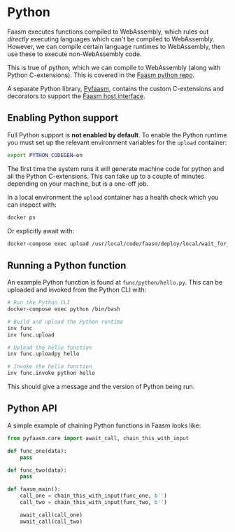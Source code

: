 # Python

Faasm executes functions compiled to WebAssembly, which rules out _directly_
executing languages which can't be compiled to WebAssembly. However, we can
compile certain language runtimes to WebAssembly, then use these to execute
non-WebAssembly code.

This is true of python, which we can compile to WebAssembly (along with Python
C-extensions). This is covered in the [Faasm python
repo](https://github.com/faasm/python).

A separate Python library, [Pyfaasm](https://github.com/faasm/pyfaasm),
contains the custom C-extensions and decorators to support the [Faasm host
interface](host_interface.md).

## Enabling Python support

Full Python support is **not enabled by default**. To enable the Python runtime
you must set up the relevant environment variables for the `upload` container:

```bash
export PYTHON_CODEGEN=on
```

The first time the system runs it will generate machine code for python and all
the Python C-extensions. This can take up to a couple of minutes depending on
your machine, but is a one-off job.

In a local environment the `upload` container has a health check which you can
inspect with:

```bash
docker ps
```

Or explicitly await with:

```bash
docker-compose exec upload /usr/local/code/faasm/deploy/local/wait_for_upload.sh localhost 8002
```

## Running a Python function

An example Python function is found at `func/python/hello.py`. This can be
uploaded and invoked from the Python CLI with:

```bash
# Run the Python CLI
docker-compose exec python /bin/bash

# Build and upload the Python runtime
inv func
inv func.upload

# Upload the hello function
inv func.uploadpy hello

# Invoke the hello function
inv func.invoke python hello
```

This should give a message and the version of Python being run.

## Python API

A simple example of chaining Python functions in Faasm looks like:

```python
from pyfaasm.core import await_call, chain_this_with_input

def func_one(data):
    pass

def func_two(data):
    pass

def faasm_main():
    call_one = chain_this_with_input(func_one, b'')
    call_two = chain_this_with_input(func_two, b'')

    await_call(call_one)
    await_call(call_two)
```
